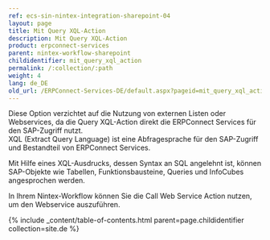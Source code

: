 ```yaml
---
ref: ecs-sin-nintex-integration-sharepoint-04
layout: page
title: Mit Query XQL-Action
description: Mit Query XQL-Action
product: erpconnect-services
parent: nintex-workflow-sharepoint
childidentifier: mit_query_xql_action
permalink: /:collection/:path
weight: 4
lang: de_DE
old_url: /ERPConnect-Services-DE/default.aspx?pageid=mit_query_xql_action
---
```


Diese Option verzichtet auf die Nutzung von externen Listen oder Webservices, da die Query XQL-Action direkt die ERPConnect Services für den SAP-Zugriff nutzt.<br> 
XQL (Extract Query Language) ist eine Abfragesprache für den SAP-Zugriff und Bestandteil von ERPConnect Services.

Mit Hilfe eines XQL-Ausdrucks, dessen Syntax an SQL angelehnt ist, können SAP-Objekte wie Tabellen, Funktionsbausteine, Queries und InfoCubes angesprochen werden.  

In Ihrem Nintex-Workflow können Sie die Call Web Service Action nutzen, um den Webservice auszuführen. 

{% include _content/table-of-contents.html parent=page.childidentifier collection=site.de %}